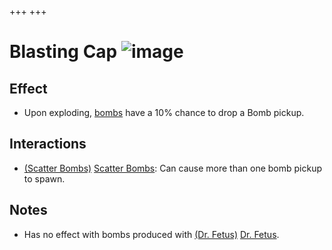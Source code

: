 +++
+++

 # Blasting Cap ![image](/image/Blasting_Cap.png) 

Effect
--------


* Upon exploding, [bombs](/wiki/Bombs "Bombs") have a 10% chance to drop a Bomb pickup.


Interactions
--------------


* [(Scatter Bombs)](/wiki/Scatter_Bombs "Scatter Bombs") [Scatter Bombs](/wiki/Scatter_Bombs "Scatter Bombs"): Can cause more than one bomb pickup to spawn.


Notes
-------


* Has no effect with bombs produced with [(Dr. Fetus)](/wiki/Dr._Fetus "Dr. Fetus") [Dr. Fetus](/wiki/Dr._Fetus "Dr. Fetus").


